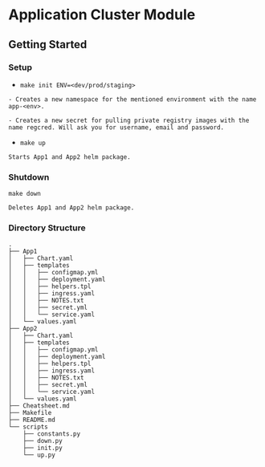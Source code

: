 # Application Cluster Module

## Getting Started

### Setup

- ```make init ENV=<dev/prod/staging>```
```
- Creates a new namespace for the mentioned environment with the name app-<env>.

- Creates a new secret for pulling private registry images with the name regcred. Will ask you for username, email and password.

```

- ```make up```
```
Starts App1 and App2 helm package.
```

### Shutdown

```make down```
```
Deletes App1 and App2 helm package.
```

### Directory Structure

```
.
├── App1
│   ├── Chart.yaml
│   ├── templates
│   │   ├── configmap.yml
│   │   ├── deployment.yaml
│   │   ├── helpers.tpl
│   │   ├── ingress.yaml
│   │   ├── NOTES.txt
│   │   ├── secret.yml
│   │   └── service.yaml
│   └── values.yaml
├── App2
│   ├── Chart.yaml
│   ├── templates
│   │   ├── configmap.yml
│   │   ├── deployment.yaml
│   │   ├── helpers.tpl
│   │   ├── ingress.yaml
│   │   ├── NOTES.txt
│   │   ├── secret.yml
│   │   └── service.yaml
│   └── values.yaml
├── Cheatsheet.md
├── Makefile
├── README.md
└── scripts
    ├── constants.py
    ├── down.py
    ├── init.py
    └── up.py
```
